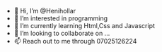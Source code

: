 - 👋 Hi, I’m @Henihollar
- 👀 I’m interested in programming
- 🌱 I’m currently learning Html,Css and Javascript
- 💞️ I’m looking to collaborate on ...
- 📫 Reach out to me through 07025126224


